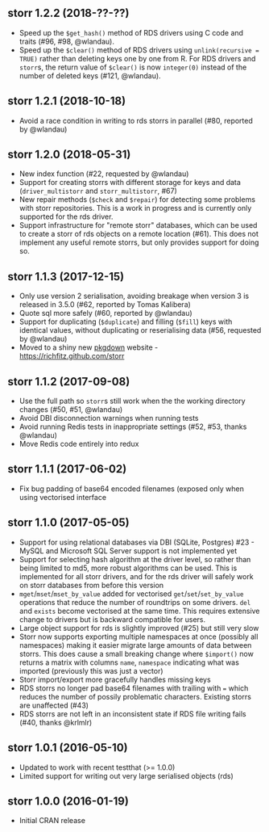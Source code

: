 ## storr 1.2.2 (2018-??-??)

* Speed up the `$get_hash()` method of RDS drivers using C code and traits (#96, #98, @wlandau).
* Speed up the `$clear()` method of RDS drivers using `unlink(recursive = TRUE)` rather than deleting keys one by one from R. For RDS drivers and `storr`s, the return value of `$clear()` is now `integer(0)` instead of the number of deleted keys (#121, @wlandau).

## storr 1.2.1 (2018-10-18)

* Avoid a race condition in writing to rds storrs in parallel (#80, reported by @wlandau)

## storr 1.2.0 (2018-05-31)

* New index function (#22, requested by @wlandau)
* Support for creating storrs with different storage for keys and data (`driver_multistorr` and `storr_multistorr`, #67)
* New repair methods (`$check` and `$repair`) for detecting some problems with storr repositories.  This is a work in progress and is currently only supported for the rds driver.
* Support infrastructure for "remote storr" databases, which can be used to create a storr of rds objects on a remote location (#61).  This does not implement any useful remote storrs, but only provides support for doing so.

## storr 1.1.3 (2017-12-15)

* Only use version 2 serialisation, avoiding breakage when version 3 is released in 3.5.0 (#62, reported by Tomas Kalibera)
* Quote sql more safely (#60, reported by @wlandau)
* Support for duplicating (`$duplicate`) and filling (`$fill`) keys with identical values, without duplicating or reserialising data (#56, requested by @wlandau)
* Moved to a shiny new [pkgdown](http://pkgdown.r-lib.org) website - https://richfitz.github.com/storr

## storr 1.1.2 (2017-09-08)

* Use the full path so `storr`s still work when the the working directory changes (#50, #51, @wlandau)
* Avoid DBI disconnection warnings when running tests
* Avoid running Redis tests in inappropriate settings (#52, #53, thanks @wlandau)
* Move Redis code entirely into redux

## storr 1.1.1 (2017-06-02)

* Fix bug padding of base64 encoded filenames (exposed only when using vectorised interface

## storr 1.1.0 (2017-05-05)

* Support for using relational databases via DBI (SQLite, Postgres) #23 - MySQL and Microsoft SQL Server support is not implemented yet
* Support for selecting hash algorithm at the driver level, so rather than being limited to md5, more robust algorithms can be used.  This is implemented for all storr drivers, and for the rds driver will safely work on storr databases from before this version
* `mget`/`mset`/`mset_by_value` added for vectorised `get`/`set`/`set_by_value` operations that reduce the number of roundtrips on some drivers.  `del` and `exists` become vectorised at the same time. This requires extensive change to drivers but is backward compatible for users.
* Large object support for rds is slightly improved (#25) but still very slow
* Storr now supports exporting multiple namespaces at once (possibly all namespaces) making it easier migrate large amounts of data between storrs.  This does cause a small breaking change where `$import()` now returns a matrix with columns `name`, `namespace` indicating what was imported (previously this was just a vector)
* Storr import/export more gracefully handles missing keys
* RDS storrs no longer pad base64 filenames with trailing with `=` which reduces the number of possily problematic characters.  Existing storrs are unaffected (#43)
* RDS storrs are not left in an inconsistent state if RDS file writing fails (#40, thanks @krlmlr)

## storr 1.0.1 (2016-05-10)

* Updated to work with recent testthat (>= 1.0.0)
* Limited support for writing out very large serialised objects (rds)

## storr 1.0.0 (2016-01-19)

* Initial CRAN release
